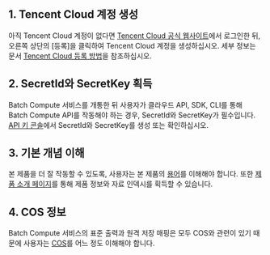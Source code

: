 ## 1. Tencent Cloud 계정 생성
아직 Tencent Cloud 계정이 없다면 [Tencent Cloud 공식 웹사이트](https://intl.cloud.tencent.com/)에서 로그인한 뒤, 오른쪽 상단의 [등록]을 클릭하여 Tencent Cloud 계정을 생성하십시오. 세부 정보는 문서 [Tencent Cloud 등록 방법](https://intl.cloud.tencent.com/document/product/213/6090)을 참조하십시오.
## 2. SecretId와 SecretKey 획득
Batch Compute 서비스를 개통한 뒤 사용자가 클라우드 API, SDK, CLI를 통해 Batch Compute API를 작동해야 하는 경우, SecretId와 SecretKey가 필수입니다. [API 키 콘솔](https://console.cloud.tencent.com/capi)에서 SecretId와 SecretKey를 생성 또는 확인하십시오.
## 3. 기본 개념 이해
본 제품을 더 잘 작동할 수 있도록, 사용자는 본 제품의 [용어]()를 이해해야 합니다. 또한 [제품 소개 페이지]()를 통해 제품 정보와 자료 인덱시를 획득할 수 있습니다.
## 4. COS 정보
Batch Compute 서비스의 표준 출력과 원격 저장 매핑은 모두 COS와 관련이 있기 때문에 사용자는 [COS](https://intl.cloud.tencent.com/product/cos)를 어느 정도 이해해야 합니다.

